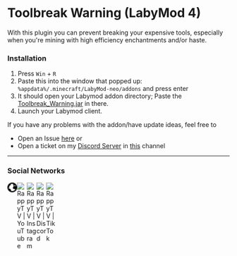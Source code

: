 # **Toolbreak Warning (LabyMod 4)**
With this plugin you can prevent breaking your expensive tools, especially when you're mining with high efficiency enchantments and/or haste.

### Installation
1. Press `Win` + `R`
2. Paste this into the window that popped up: `%appdata%/.minecraft/LabyMod-neo/addons` and press enter
3. It should open your Labymod addon directory; Paste the [Toolbreak_Warning.jar](https://github.com/RappyLabyAddons/Toolbreak-Warning/releases/download/v1.3.0/Toolbreak_Warning.jar) in there.
4. Launch your Labymod client.

If you have any problems with the addon/have update ideas, feel free to
- Open an Issue [here](https://github.com/RappyLabyAddons/Toolbreak-Warning/issues/new/choose)
  or
- Open a ticket on my [Discord Server](https://rappytv.com/server) in [this](https://discord.com/channels/815912035124248587/840285653946204181) channel

---

### Social Networks

[<img align="left" alt="RappyTV | Website" width="22px" src="https://raw.githubusercontent.com/iconic/open-iconic/master/svg/globe.svg" />][website]
[<img align="left" alt="RappyTV | YouTube" width="22px" src="https://cdn.jsdelivr.net/npm/simple-icons@v3/icons/youtube.svg" />][youtube]
[<img align="left" alt="RappyTV | Instagram" width="22px" src="https://cdn.jsdelivr.net/npm/simple-icons@v3/icons/instagram.svg" />][instagram]
[<img align="left" alt="RappyTV | Discord" width="22px" src="https://cdn.jsdelivr.net/npm/simple-icons@v3/icons/discord.svg" />][server]
[<img align="left" alt="RappyTV | TikTok" width="22px" src="https://cdn.jsdelivr.net/npm/simple-icons@v3/icons/tiktok.svg" />][tiktok]

[website]: https://rappytv.com/
[youtube]: https://youtube.com/c/RappyTVTutorials
[instagram]: https://instagram.com/rappyytv
[server]: https://rappytv.com/server
[tiktok]: https://tiktok.com/@rappytv
